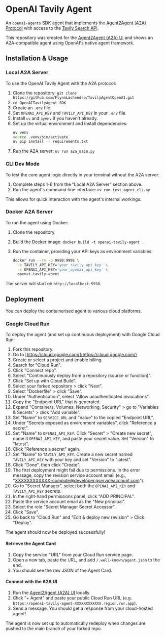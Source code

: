 # OpenAI Tavily Agent

An `openai-agents` SDK agent that implements the [Agent2Agent (A2A) Protocol](https://google-a2a.github.io/A2A/) with access to the [Tavily Search API](https://www.tavily.com/).

This repository was created for the [Agent2Agent (A2A) UI](https://github.com/A2ANet/A2AUI) and shows an A2A-compatible agent using OpenAI's native agent framework.

## Installation & Usage

### Local A2A Server

To use the OpenAI Tavily Agent with the A2A protocol:

1.  Clone the repository: `git clone https://github.com/FlynnLachendro/TavilyAgentOpenAI.git`
2.  `cd OpenAITavilyAgent-SDK`
3.  Create an `.env` file.
4.  Set `OPENAI_API_KEY` and `TAVILY_API_KEY` in your `.env` file.
5.  Install `uv` and `pyenv` if you haven't already.
6.  Set up the virtual environment and install dependencies:
    ```bash
    uv venv
    source .venv/bin/activate
    uv pip install -r requirements.txt
    ```
7.  Run the A2A server: `uv run a2a_main.py`

### CLI Dev Mode

To test the core agent logic directly in your terminal without the A2A server:

1.  Complete steps 1-6 from the "Local A2A Server" section above.
2.  Run the agent's command-line interface: `uv run test_agent_cli.py`

This allows for quick interaction with the agent's internal workings.

### Docker A2A Server

To run the agent using Docker:

1.  Clone the repository.
2.  Build the Docker image: `docker build -t openai-tavily-agent .`
3.  Run the container, providing your API keys as environment variables:

    ```bash
    docker run --rm -p 9998:9998 \
      -e TAVILY_API_KEY='your_tavily_api_key' \
      -e OPENAI_API_KEY='your_openai_api_key' \
      openai-tavily-agent
    ```

The server will start on `http://localhost:9998`.

## Deployment

You can deploy the containerised agent to various cloud platforms.

### Google Cloud Run

To deploy the agent (and set up continuous deployment) with Google Cloud Run:

1.  Fork this repository.
2.  Go to [https://cloud.google.com/](https://cloud.google.com/)
3.  Create or select a project and enable billing.
4.  Search for "Cloud Run".
5.  Click "Connect repo".
6.  Select "Continuously deploy from a repository (source or function)".
7.  Click "Set up with Cloud Build".
8.  Select your forked repository > click "Next".
9.  Select "Dockerfile" > click "Save".
10. Under "Authentication", select "Allow unauthenticated invocations".
11. Copy the "Endpoint URL" that is generated.
12. Expand "Containers, Volumes, Networking, Security" > go to "Variables & Secrets" > click "Add variable".
13. Set "Name" to `SERVICE_URL` and "Value" to the copied "Endpoint URL".
14. Under "Secrets exposed as environment variables", click "Reference a secret".
15. Set "Name" to `OPENAI_API_KEY`. Click "Secret" > "Create new secret", name it `OPENAI_API_KEY`, and paste your secret value. Set "Version" to "latest".
16. Click "Reference a secret" again.
17. Set "Name" to `TAVILY_API_KEY`. Create a new secret named `TAVILY_API_KEY` with your key and set "Version" to "latest".
18. Click "Done", then click "Create".
19. The first deployment might fail due to permissions. In the error message, copy the revision service account email (e.g., "XXXXXXXXXXXX-compute@developer.gserviceaccount.com").
20. Go to "Secret Manager", select both the `OPENAI_API_KEY` and `TAVILY_API_KEY` secrets.
21. In the right-hand permissions panel, click "ADD PRINCIPAL".
22. Paste the service account email as the "New principal".
23. Select the role "Secret Manager Secret Accessor".
24. Click "Save".
25. Go back to "Cloud Run" and "Edit & deploy new revision" > Click "Deploy".

The agent should now be deployed successfully!

#### Retrieve the Agent Card

1.  Copy the service "URL" from your Cloud Run service page.
2.  Open a new tab, paste the URL, and add `/.well-known/agent.json` to the end.
3.  You should see the raw JSON of the Agent Card.

#### Connect with the A2A UI

1.  Run the [Agent2Agent (A2A) UI](https://github.com/A2ANet/A2AUI) locally.
2.  Click "+ Agent" and paste your public Cloud Run URL (e.g. `https://openai-tavily-agent-XXXXXXXXXXXX.region.run.app`).
3.  Send a message. You should get a response from your cloud-hosted agent!

The agent is now set up to automatically redeploy when changes are pushed to the main branch of your forked repo.
